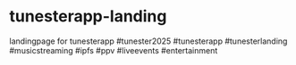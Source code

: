 # tunesterapp-landing
landingpage for tunesterapp #tunester2025 #tunesterapp #tunesterlanding #musicstreaming #ipfs #ppv #liveevents #entertainment
